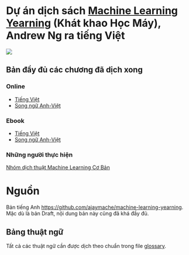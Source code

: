 # Dự án dịch sách [Machine Learning Yearning](https://www.deeplearning.ai/machine-learning-yearning/) (Khát khao Học Máy), Andrew Ng ra tiếng Việt

![](./book_cover.png)


## Bản đầy đủ các chương đã dịch xong

### Online
* [Tiếng Việt](./chapters/book_vn.md)
* [Song ngữ Anh-Việt](./chapters/book_en_vn.md)

### Ebook
* [Tiếng Việt](./chapters/book_mly_with_cover_vn.pdf)
* [Song ngữ Anh-Việt](./chapters/book_mly_with_cover_en_vn.pdf)

### Những người thực hiện
[Nhóm dịch thuật Machine Learning Cơ Bản](https://github.com/aivivn/Machine-Learning-Yearning-Vietnamese-Translation/graphs/contributors)

# Nguồn
Bản tiếng Anh https://github.com/ajaymache/machine-learning-yearning. Mặc dù là bản Draft, nội dung bản này cũng đã khá đầy đủ.

## Bảng thuật ngữ
Tất cả các thuật ngữ cần được dịch theo chuẩn trong file [glossary](glossary.md).